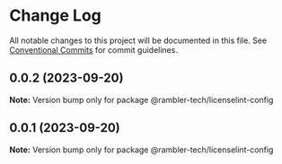 # Change Log

All notable changes to this project will be documented in this file.
See [Conventional Commits](https://conventionalcommits.org) for commit guidelines.

## 0.0.2 (2023-09-20)

**Note:** Version bump only for package @rambler-tech/licenselint-config

## 0.0.1 (2023-09-20)

**Note:** Version bump only for package @rambler-tech/licenselint-config
